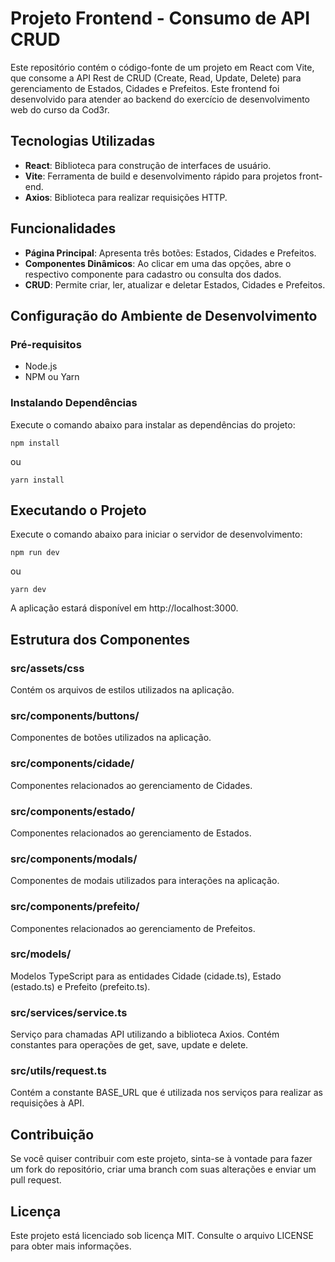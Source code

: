 # Projeto Frontend - Consumo de API CRUD

Este repositório contém o código-fonte de um projeto em React com Vite, que consome a API Rest de CRUD (Create, Read, Update, Delete) para gerenciamento de Estados, Cidades e Prefeitos. Este frontend foi desenvolvido para atender ao backend do exercício de desenvolvimento web do curso da Cod3r.

## Tecnologias Utilizadas

- **React**: Biblioteca para construção de interfaces de usuário.
- **Vite**: Ferramenta de build e desenvolvimento rápido para projetos front-end.
- **Axios**: Biblioteca para realizar requisições HTTP.

## Funcionalidades

- **Página Principal**: Apresenta três botões: Estados, Cidades e Prefeitos.
- **Componentes Dinâmicos**: Ao clicar em uma das opções, abre o respectivo componente para cadastro ou consulta dos dados.
- **CRUD**: Permite criar, ler, atualizar e deletar Estados, Cidades e Prefeitos.

## Configuração do Ambiente de Desenvolvimento

### Pré-requisitos

- Node.js
- NPM ou Yarn

### Instalando Dependências
Execute o comando abaixo para instalar as dependências do projeto:
```
npm install
```
ou
```
yarn install
```

## Executando o Projeto
Execute o comando abaixo para iniciar o servidor de desenvolvimento:
```
npm run dev
```
ou
```
yarn dev
```
A aplicação estará disponível em http://localhost:3000.

## Estrutura dos Componentes
### src/assets/css
Contém os arquivos de estilos utilizados na aplicação.

### src/components/buttons/
Componentes de botões utilizados na aplicação.

### src/components/cidade/
Componentes relacionados ao gerenciamento de Cidades.

### src/components/estado/
Componentes relacionados ao gerenciamento de Estados.

### src/components/modals/
Componentes de modais utilizados para interações na aplicação.

### src/components/prefeito/
Componentes relacionados ao gerenciamento de Prefeitos.

### src/models/
Modelos TypeScript para as entidades Cidade (cidade.ts), Estado (estado.ts) e Prefeito (prefeito.ts).

### src/services/service.ts
Serviço para chamadas API utilizando a biblioteca Axios. Contém constantes para operações de get, save, update e delete.

### src/utils/request.ts
Contém a constante BASE_URL que é utilizada nos serviços para realizar as requisições à API.

## Contribuição
Se você quiser contribuir com este projeto, sinta-se à vontade para fazer um fork do repositório, criar uma branch com suas alterações e enviar um pull request.

## Licença

Este projeto está licenciado sob licença MIT. Consulte o arquivo LICENSE para obter mais informações.

